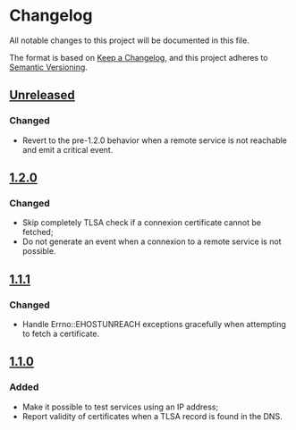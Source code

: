 # Changelog

All notable changes to this project will be documented in this file.

The format is based on [Keep a Changelog](https://keepachangelog.com/en/1.0.0/),
and this project adheres to [Semantic Versioning](https://semver.org/spec/v2.0.0.html).

## [Unreleased]

### Changed

- Revert to the pre-1.2.0 behavior when a remote service is not reachable and
  emit a critical event.

## [1.2.0]

### Changed

- Skip completely TLSA check if a connexion certificate cannot be fetched;
- Do not generate an event when a connexion to a remote service is not
  possible.

## [1.1.1]

### Changed

- Handle Errno::EHOSTUNREACH exceptions gracefully when attempting to fetch a
  certificate.

## [1.1.0]

### Added

- Make it possible to test services using an IP address;
- Report validity of certificates when a TLSA record is found in the DNS.

[Unreleased]: https://github.com/smortex/tls-checker/compare/v1.2.0...HEAD
[1.2.0]: https://github.com/smortex/tls-checker/compare/v1.1.1...v1.2.0
[1.1.1]: https://github.com/smortex/tls-checker/compare/v1.1.0...v1.1.1
[1.1.0]: https://github.com/smortex/tls-checker/compare/v1.0.0...v1.1.0
